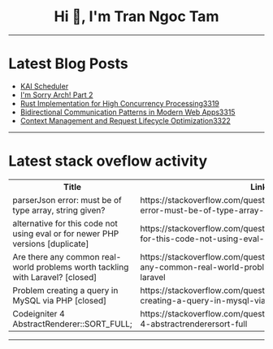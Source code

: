 <h1 align="center">Hi 👋, I'm Tran Ngoc Tam</h1>

---

# Latest Blog Posts 
<!-- BLOG-POST-LIST:START -->
- [KAI Scheduler](https://dev.to/minwook/kai-scheduler-22ih)
- [I&#39;m Sorry Arch! Part 2](https://dev.to/darthmoomancer/im-sorry-arch-part-2-163h)
- [Rust Implementation for High Concurrency Processing3319](https://dev.to/member_3bd028d5/rust-implementation-for-high-concurrency-processing3319-ga6)
- [Bidirectional Communication Patterns in Modern Web Apps3315](https://dev.to/member_fdfd31bf/bidirectional-communication-patterns-in-modern-web-apps3315-48lj)
- [Context Management and Request Lifecycle Optimization3322](https://dev.to/member_bf115bc6/context-management-and-request-lifecycle-optimization3322-3b12)
<!-- BLOG-POST-LIST:END -->

---

# Latest stack oveflow activity
<table>
  <tr><th>Title</th><th>Link</th></tr>
  <!-- STACKOVERFLOW:START --><tr><td>parserJson error: must be of type array, string given?</td><td>https://stackoverflow.com/questions/79699032/parserjson-error-must-be-of-type-array-string-given</td></tr><tr><td>alternative for this code not using eval or for newer PHP versions [duplicate]</td><td>https://stackoverflow.com/questions/79699030/alternative-for-this-code-not-using-eval-or-for-newer-php-versions</td></tr><tr><td>Are there any common real-world problems worth tackling with Laravel? [closed]</td><td>https://stackoverflow.com/questions/79698921/are-there-any-common-real-world-problems-worth-tackling-with-laravel</td></tr><tr><td>Problem creating a query in MySQL via PHP [closed]</td><td>https://stackoverflow.com/questions/79698781/problem-creating-a-query-in-mysql-via-php</td></tr><tr><td>Codeigniter 4 AbstractRenderer::SORT_FULL;</td><td>https://stackoverflow.com/questions/79698276/codeigniter-4-abstractrenderersort-full</td></tr><!-- STACKOVERFLOW:END -->
</table>

---


